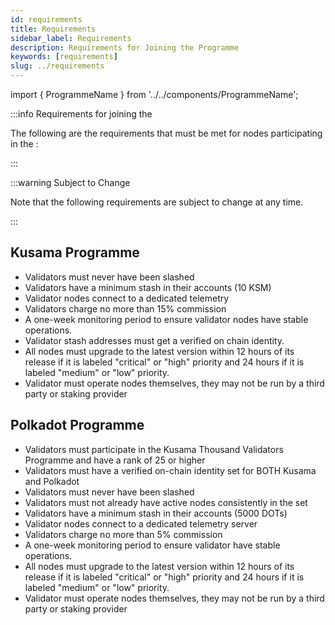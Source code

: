 ```yaml
---
id: requirements
title: Requirements
sidebar_label: Requirements
description: Requirements for Joining the Programme
keywords: [requirements]
slug: ../requirements
---
```


import { ProgrammeName } from '../../components/ProgrammeName';


:::info Requirements for joining the <ProgrammeName/>

The following are the requirements that must be met for nodes participating in the <ProgrammeName/>:

:::

:::warning Subject to Change

Note that the following requirements are subject to change at any time.

:::

## Kusama Programme

- Validators must never have been slashed
- Validators have a minimum stash in their accounts (10 KSM)
- Validator nodes connect to a dedicated telemetry
- Validators charge no more than 15% commission
- A one-week monitoring period to ensure validator nodes have stable operations.
- Validator stash addresses must get a verified on chain identity.
- All nodes must upgrade to the latest version within 12 hours of its release if it is labeled "critical" or "high" priority and 24 hours if it is labeled "medium" or "low" priority.
- Validator must operate nodes themselves, they may not be run by a third party or staking provider

## Polkadot Programme

- Validators must participate in the Kusama Thousand Validators Programme and have a rank of 25 or higher
- Validators must have a verified on-chain identity set for BOTH Kusama and Polkadot
- Validators must never have been slashed
- Validators must not already have active nodes consistently in the set
- Validators have a minimum stash in their accounts (5000 DOTs)
- Validator nodes connect to a dedicated telemetry server
- Validators charge no more than 5% commission
- A one-week monitoring period to ensure validator  have stable operations.
- All nodes must upgrade to the latest version within 12 hours of its release if it is labeled "critical" or "high" priority and 24 hours if it is labeled "medium" or "low" priority.
- Validator must operate nodes themselves, they may not be run by a third party or staking provider


